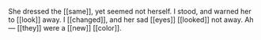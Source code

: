 She dressed the [[same]], yet seemed not herself. I stood, and warned her to [[look]] away. I [[changed]], and her sad [[eyes]] [[looked]] not away. Ah — [[they]] were a [[new]] [[color]]. 